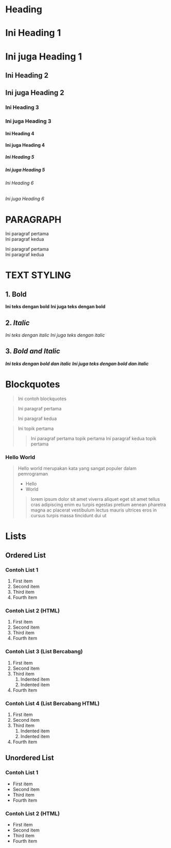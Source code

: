 # **Heading**

# Ini Heading 1

<h1> Ini juga Heading 1</h1>

## Ini Heading 2

<h2> Ini juga Heading 2</h2>

### Ini Heading 3

<h3> Ini juga Heading 3</h3>

#### Ini Heading 4

<h4> Ini juga Heading 4</h4>

##### Ini Heading 5

<h5> Ini juga Heading 5</h5>

###### Ini Heading 6

<h6> Ini juga Heading 6</h6>

# **PARAGRAPH**  
Ini paragraf pertama  
  Ini paragraf kedua

<p>Ini paragraf pertama<br>
Ini paragraf kedua</p>

  
# **TEXT STYLING**
  ## 1. **Bold**
  **Ini teks dengan bold** 
   <strong> Ini juga teks dengan bold</strong>
  ## 2. *Italic*
   *Ini teks dengan italic*
    <em>Ini juga teks dengan italic</em>
  ## 3. ***Bold and Italic***
   ***Ini teks dengan bold dan italic***
    <strong><em>Ini juga teks dengan bold dan italic</em></strong>
    
# Blockquotes  
  > Ini contoh blockquotes

  > Ini paragraf pertama
  >
  > Ini paragraf kedua

  > Ini topik pertama
  > 
  >> Ini paragraf pertama topik pertama
  >> Ini paragraf kedua topik pertama  

  ### Hello World
  
  > Hello world merupakan kata yang sangat populer dalam pemrograman
  > - Hello
  > - World
  >> lorem ipsum dolor sit amet viverra aliquet eget sit amet tellus cras adipiscing enim eu turpis egestas pretium aenean pharetra magna ac placerat vestibulum lectus mauris ultrices eros in cursus turpis massa tincidunt dui ut

# Lists  

 ## **Ordered List**

  ### **Contoh List 1**  
  1. First item
  2. Second item
  3. Third item
  4. Fourth item

  ### **Contoh List 2 (HTML)**  
  <ol>  
    <li>First item</li>  
    <li>Second item</li>  
    <li>Third item</li>  
    <li>Fourth item</li>  
  </ol>  
  
  ### **Contoh List 3 (List Bercabang)**
  1. First item  
  2. Second item  
  3. Third item  
      1. Indented item  
      2. Indented item  
  4. Fourth item  

  ### **Contoh List 4 (List Bercabang HTML)**
  <ol>
    <li>First item</li>
    <li>Second item</li>
    <li>Third item
      <ol>
        <li>Indented item</li>
        <li>Indented item</li>
      </ol>
    </li>
    <li>Fourth item</li>
  </ol>

 ## **Unordered List**

  ### **Contoh List 1**  
  - First item
  - Second item
  - Third item
  - Fourth item
  
  ### **Contoh List 2 (HTML)**  
  <ul>
    <li>First item</li>
    <li>Second item</li>
    <li>Third item</li>
    <li>Fourth item</li>
  </ul>


